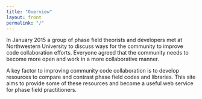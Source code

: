 ```yaml
---
title: "Overview"
layout: front
permalink: "/"
---
```


In January 2015 a group of phase field theorists and developers met at
Northwestern University to discuss ways for the community to improve
code collaboration efforts. Everyone agreed that the community needs
to become more open and work in a more collaborative manner.

A key factor to improving community code collaboration is to develop
resources to compare and contrast phase field codes and
libraries. This site aims to provide some of these resources and
become a useful web service for phase field practitioners.

